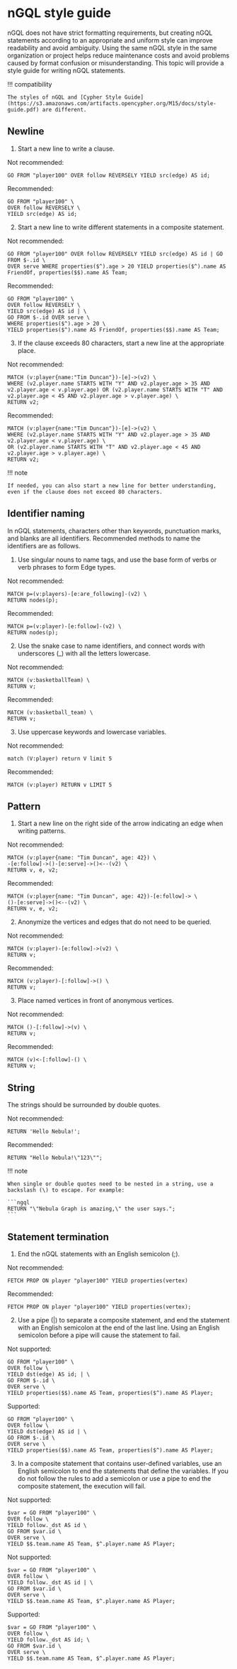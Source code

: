 # nGQL style guide

nGQL does not have strict formatting requirements, but creating nGQL statements according to an appropriate and uniform style can improve readability and avoid ambiguity. Using the same nGQL style in the same organization or project helps reduce maintenance costs and avoid problems caused by format confusion or misunderstanding. This topic will provide a style guide for writing nGQL statements.

!!! compatibility

    The styles of nGQL and [Cypher Style Guide](https://s3.amazonaws.com/artifacts.opencypher.org/M15/docs/style-guide.pdf) are different.

## Newline

1. Start a new line to write a clause.

  Not recommended:

  ```ngql
  GO FROM "player100" OVER follow REVERSELY YIELD src(edge) AS id;
  ```

  Recommended:

  ```ngql
  GO FROM "player100" \
  OVER follow REVERSELY \
  YIELD src(edge) AS id;
  ```

2. Start a new line to write different statements in a composite statement.

  Not recommended:

  ```ngql
  GO FROM "player100" OVER follow REVERSELY YIELD src(edge) AS id | GO FROM $-.id \
  OVER serve WHERE properties($^).age > 20 YIELD properties($^).name AS FriendOf, properties($$).name AS Team;
  ```

  Recommended:

  ```ngql
  GO FROM "player100" \
  OVER follow REVERSELY \
  YIELD src(edge) AS id | \
  GO FROM $-.id OVER serve \
  WHERE properties($^).age > 20 \
  YIELD properties($^).name AS FriendOf, properties($$).name AS Team;
  ```

3. If the clause exceeds 80 characters, start a new line at the appropriate place.

  Not recommended:

  ```ngql
  MATCH (v:player{name:"Tim Duncan"})-[e]->(v2) \
  WHERE (v2.player.name STARTS WITH "Y" AND v2.player.age > 35 AND v2.player.age < v.player.age) OR (v2.player.name STARTS WITH "T" AND v2.player.age < 45 AND v2.player.age > v.player.age) \
  RETURN v2;
  ```

  Recommended:

  ```ngql
  MATCH (v:player{name:"Tim Duncan"})-[e]->(v2) \
  WHERE (v2.player.name STARTS WITH "Y" AND v2.player.age > 35 AND v2.player.age < v.player.age) \
  OR (v2.player.name STARTS WITH "T" AND v2.player.age < 45 AND v2.player.age > v.player.age) \
  RETURN v2;
  ```

!!! note

    If needed, you can also start a new line for better understanding, even if the clause does not exceed 80 characters. 

## Identifier naming

In nGQL statements, characters other than keywords, punctuation marks, and blanks are all identifiers. Recommended methods to name the identifiers are as follows.

1. Use singular nouns to name tags, and use the base form of verbs or verb phrases to form Edge types.

  Not recommended:

  ```ngql
  MATCH p=(v:players)-[e:are_following]-(v2) \
  RETURN nodes(p);
  ```

  Recommended:

  ```ngql
  MATCH p=(v:player)-[e:follow]-(v2) \
  RETURN nodes(p);
  ```

2. Use the snake case to name identifiers, and connect words with underscores (_) with all the letters lowercase.

  Not recommended:

  ```ngql
  MATCH (v:basketballTeam) \
  RETURN v;
  ```

  Recommended:

  ```ngql
  MATCH (v:basketball_team) \
  RETURN v;
  ```

3. Use uppercase keywords and lowercase variables.

  Not recommended:

  ```ngql
  match (V:player) return V limit 5
  ```
  
  Recommended:
    
  ```ngql
  MATCH (v:player) RETURN v LIMIT 5
  ```

## Pattern

1. Start a new line on the right side of the arrow indicating an edge when writing patterns.

  Not recommended:

  ```ngql
  MATCH (v:player{name: "Tim Duncan", age: 42}) \
  -[e:follow]->()-[e:serve]->()<--(v2) \
  RETURN v, e, v2;
  ```

  Recommended:

  ```ngql
  MATCH (v:player{name: "Tim Duncan", age: 42})-[e:follow]-> \
  ()-[e:serve]->()<--(v2) \
  RETURN v, e, v2;
  ```

2. Anonymize the vertices and edges that do not need to be queried.

  Not recommended:

  ```ngql
  MATCH (v:player)-[e:follow]->(v2) \
  RETURN v;
  ```

  Recommended:

  ```ngql
  MATCH (v:player)-[:follow]->() \
  RETURN v;
  ```

3. Place named vertices in front of anonymous vertices.

  Not recommended:

  ```ngql
  MATCH ()-[:follow]->(v) \
  RETURN v;
  ```

  Recommended:

  ```ngql
  MATCH (v)<-[:follow]-() \
  RETURN v;
  ```

## String

The strings should be surrounded by double quotes.

  Not recommended:

  ```ngql
  RETURN 'Hello Nebula!';
  ```

  Recommended:

  ```ngql
  RETURN "Hello Nebula!\"123\"";
  ```

!!! note

    When single or double quotes need to be nested in a string, use a backslash (\) to escape. For example:

    ```ngql
    RETURN "\"Nebula Graph is amazing,\" the user says.";
    ```

<!--## 空格 TODO-->

## Statement termination

1. End the nGQL statements with an English semicolon (;).

  Not recommended:

  ```ngql
  FETCH PROP ON player "player100" YIELD properties(vertex)
  ```

  Recommended:

  ```ngql
  FETCH PROP ON player "player100" YIELD properties(vertex);
  ```

2. Use a pipe (|) to separate a composite statement, and end the statement with an English semicolon at the end of the last line. Using an English semicolon before a pipe will cause the statement to fail.

  Not supported:

  ```ngql
  GO FROM "player100" \
  OVER follow \
  YIELD dst(edge) AS id; | \
  GO FROM $-.id \
  OVER serve \
  YIELD properties($$).name AS Team, properties($^).name AS Player;
  ```

  Supported:

  ```ngql
  GO FROM "player100" \
  OVER follow \
  YIELD dst(edge) AS id | \
  GO FROM $-.id \
  OVER serve \
  YIELD properties($$).name AS Team, properties($^).name AS Player;
  ```

3. In a composite statement that contains user-defined variables, use an English semicolon to end the statements that define the variables. If you do not follow the rules to add a semicolon or use a pipe to end the composite statement, the execution will fail.

  Not supported:

  ```ngql
  $var = GO FROM "player100" \
  OVER follow \
  YIELD follow._dst AS id \
  GO FROM $var.id \
  OVER serve \
  YIELD $$.team.name AS Team, $^.player.name AS Player;
  ```

  Not supported:

  ```ngql
  $var = GO FROM "player100" \
  OVER follow \
  YIELD follow._dst AS id | \
  GO FROM $var.id \
  OVER serve \
  YIELD $$.team.name AS Team, $^.player.name AS Player;
  ```

  Supported:

  ```ngql
  $var = GO FROM "player100" \
  OVER follow \
  YIELD follow._dst AS id; \
  GO FROM $var.id \
  OVER serve \
  YIELD $$.team.name AS Team, $^.player.name AS Player;
  ```
